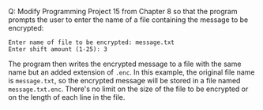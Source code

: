 Q: Modify Programming Project 15 from Chapter 8 so that the program prompts the
user to enter the name of a file containing the message to be encrypted:

```
Enter name of file to be encrypted: message.txt
Enter shift amount (1-25): 3
```

The program then writes the encrypted message to a file with the same name but
an added extension of `.enc`. In this example, the original file name is
`message.txt`, so the encrypted message will be stored in a file named
`message.txt.enc`. There's no limit on the size of the file to be encrypted or
on the length of each line in the file.
